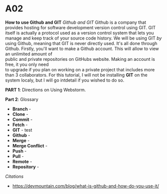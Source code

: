 # A02
**How to use Github and GIT**
  _Github and GIT_
    Github is a company that provides hosting for software development version control using GIT.
    GIT itself is actually a protocol used as a version control system that lets you manage and keep 
    track of your source code history. We will be using GIT _by_ using Github, meaning that GIT is 
    never directly used. It's all done through Github.
    Firstly, you'll want to make a Github account. This will allow to view an unlimited amount of   
    public and private repositories on GitHubs website. Making an account is free, it you only need  
    to upgrade if you plan on working on a private project that includes more than 3 collaborators.
    For this tutorial, I will not be installing **GIT** on the system localy, but I will go intdetail 
    if you wished to do so.

**PART 1**: Directions on Using Webstorm.

**Part 2**: Glossary
* **Branch** - 
* **Clone** -
* **Commit** -
* **Fetch** -
* **GIT** - test
* **Github** -
* **Merge** -
* **Merge Conflict** -
* **Push** -
* **Pull** -
* **Remote** -
* **Repository** -


_Citations_
* https://devmountain.com/blog/what-is-github-and-how-do-you-use-it/
